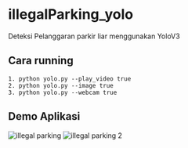 # illegalParking_yolo
Deteksi Pelanggaran parkir liar menggunakan YoloV3 

## Cara running
```
1. python yolo.py --play_video true
2. python yolo.py --image true
3. python yolo.py --webcam true 
```
## Demo Aplikasi
![illegal parking](https://user-images.githubusercontent.com/48756138/172045526-b8749285-926a-4cde-a6bd-21379ab99581.PNG)
![illegal parking 2](https://user-images.githubusercontent.com/48756138/172045523-9317d2c5-26ec-40a9-877c-4f8eb18dc932.PNG)
